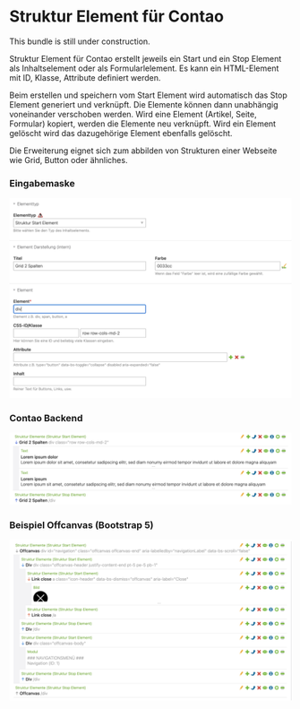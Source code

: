 # Struktur Element für Contao
This bundle is still under construction.

Struktur Element für Contao erstellt jeweils ein Start und ein Stop Element als Inhaltselement oder als Formularlelement. Es kann ein HTML-Element mit ID, Klasse, Attribute definiert werden.

Beim erstellen und speichern vom Start Element wird automatisch das Stop Element generiert und verknüpft. Die Elemente können dann unabhängig voneinander verschoben werden. 
Wird eine Element (Artikel, Seite, Formular) kopiert, werden die Elemente neu verknüpft. Wird ein Element gelöscht wird das dazugehörige Element ebenfalls gelöscht.

Die Erweiterung eignet sich zum abbilden von Strukturen einer Webseite wie Grid, Button oder ähnliches.

### Eingabemaske
![Alt text](docs/structure_start.png?raw=true "struture element start")

### Contao Backend
![Alt text](docs/structure_start_grid.png?raw=true "struture element grid")


### Beispiel Offcanvas (Bootstrap 5)
![Alt text](docs/offcanvas.png?raw=true "offcanvas")


